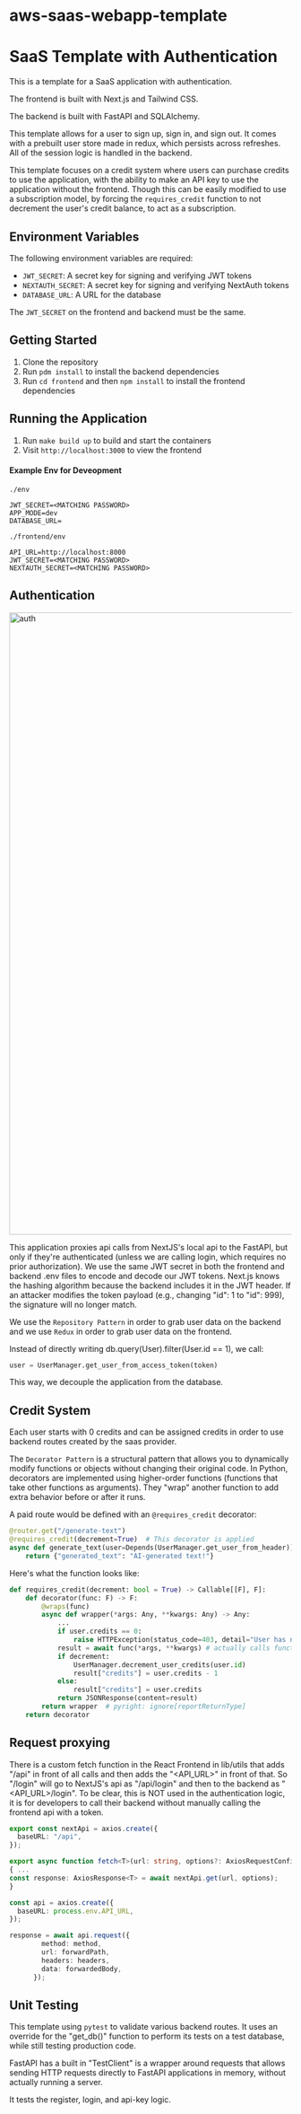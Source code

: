 # aws-saas-webapp-template

# SaaS Template with Authentication

This is a template for a SaaS application with authentication.

The frontend is built with Next.js and Tailwind CSS.

The backend is built with FastAPI and SQLAlchemy.

This template allows for a user to sign up, sign in, and sign out. It comes with a prebuilt user store made in redux, which persists across refreshes. All of the session logic is handled in the backend.

This template focuses on a credit system where users can purchase credits to use the application, with the ability to make an API key to use the application without the frontend. Though this can be easily modified to use a subscription model, by forcing the `requires_credit` function to not decrement the user's credit balance, to act as a subscription.

## Environment Variables

The following environment variables are required:

- `JWT_SECRET`: A secret key for signing and verifying JWT tokens
- `NEXTAUTH_SECRET`: A secret key for signing and verifying NextAuth tokens
- `DATABASE_URL`: A URL for the database

The `JWT_SECRET` on the frontend and backend must be the same.

## Getting Started

1. Clone the repository
2. Run `pdm install` to install the backend dependencies
3. Run `cd frontend` and then `npm install` to install the frontend dependencies

## Running the Application

1. Run `make build up` to build and start the containers
2. Visit `http://localhost:3000` to view the frontend

#### Example Env for Deveopment
`./env`
```
JWT_SECRET=<MATCHING PASSWORD>
APP_MODE=dev
DATABASE_URL=
```
`./frontend/env`
```
API_URL=http://localhost:8000
JWT_SECRET=<MATCHING PASSWORD>
NEXTAUTH_SECRET=<MATCHING PASSWORD>
```

## Authentication
<img width="1109" alt="auth" src="https://github.com/user-attachments/assets/5e5b7260-b203-411d-b7ad-95196e88d9df" />

This application proxies api calls from NextJS's local api to the FastAPI, but only if they're authenticated (unless we are calling login, which requires no prior authorization). We use the same JWT secret in both the frontend and backend .env files to encode and decode our JWT tokens. Next.js knows the hashing algorithm because the backend includes it in the JWT header. If an attacker modifies the token payload (e.g., changing "id": 1 to "id": 999), the signature will no longer match.

We use the `Repository Pattern` in order to grab user data on the backend and we use `Redux` in order to grab user data on the frontend. 

Instead of directly writing db.query(User).filter(User.id == 1), we call:

```python
user = UserManager.get_user_from_access_token(token)
```
This way, we decouple the application from the database. 

## Credit System

Each user starts with 0 credits and can be assigned credits in order to use backend routes created by the saas provider. 

The `Decorator Pattern` is a structural pattern that allows you to dynamically modify functions or objects without changing their original code.
In Python, decorators are implemented using higher-order functions (functions that take other functions as arguments).
They "wrap" another function to add extra behavior before or after it runs.

A paid route would be defined with an `@requires_credit` decorator:
```Python
@router.get("/generate-text")
@requires_credit(decrement=True)  # This decorator is applied
async def generate_text(user=Depends(UserManager.get_user_from_header)):
    return {"generated_text": "AI-generated text!"}
```
Here's what the function looks like:
```Python
def requires_credit(decrement: bool = True) -> Callable[[F], F]:
    def decorator(func: F) -> F:
        @wraps(func)
        async def wrapper(*args: Any, **kwargs: Any) -> Any:
            ...
            if user.credits == 0:
                raise HTTPException(status_code=403, detail="User has no credits")
            result = await func(*args, **kwargs) # actually calls function
            if decrement:
                UserManager.decrement_user_credits(user.id)
                result["credits"] = user.credits - 1
            else:
                result["credits"] = user.credits
            return JSONResponse(content=result)
        return wrapper  # pyright: ignore[reportReturnType]
    return decorator
```

## Request proxying
There is a custom fetch function in the React Frontend in lib/utils that adds "/api" in front of all calls and then adds the "<API_URL>" in front of that. So "/login" will go to NextJS's api as "/api/login" and then to the backend as "<API_URL>/login". To be clear, this is NOT used in the authentication logic, it is for developers to call their backend without manually calling the frontend api with a token. 
```typescript
export const nextApi = axios.create({
  baseURL: "/api",
});
```
```typescript
export async function fetch<T>(url: string, options?: AxiosRequestConfig)
{ ... 
const response: AxiosResponse<T> = await nextApi.get(url, options);
}
```
```typescript
const api = axios.create({
  baseURL: process.env.API_URL,
});
```
```typescript
response = await api.request({
        method: method,
        url: forwardPath,
        headers: headers,
        data: forwardedBody,
      });
```

## Unit Testing
This template using `pytest` to validate various backend routes. It uses an override for the "get_db()" function to perform its tests on a test database, while still testing production code. 

FastAPI has a built in "TestClient" is a wrapper around requests that allows sending HTTP requests directly to FastAPI applications in memory, without actually running a server.

It tests the register, login, and api-key logic. 




